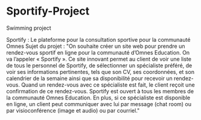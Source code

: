 # Sportify-Project
Swimming project

Sportify : Le plateforme pour la
consultation sportive pour la communauté
 Omnes
 Sujet du projet : "On souhaite créer un site web pour prendre un rendez-vous sportif en ligne pour la communauté
d’Omnes Education. On va l’appeler « Sportify ». Ce site innovant permet au client de voir une liste
de tous le personnel de Sportify, de sélectionner un spécialiste préféré, de voir ses informations
pertinentes, tels que son CV, ses coordonnées, et son calendrier de la semaine ainsi que sa
disponibilité pour recevoir un rendez-vous. Quand un rendez-vous avec ce spécialiste est fait, le
client reçoit une confirmation de ce rendez-vous. Sportify est ouvert à tous les membres de la
communauté Omnes Education. En plus, si ce spécialiste est disponible en ligne, un client peut
communiquer avec lui par message (chat room) ou par visioconférence (image et audio) ou par
courriel."
